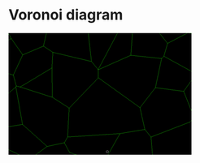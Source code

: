 # Voronoi diagram

![alt tag](https://raw.githubusercontent.com/shaddysignal/voronoi-test/master/voronoi.gif)
